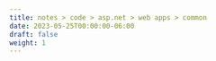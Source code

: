 ```yaml
---
title: notes > code > asp.net > web apps > common
date: 2023-05-25T00:00:00-06:00
draft: false
weight: 1
---
```


